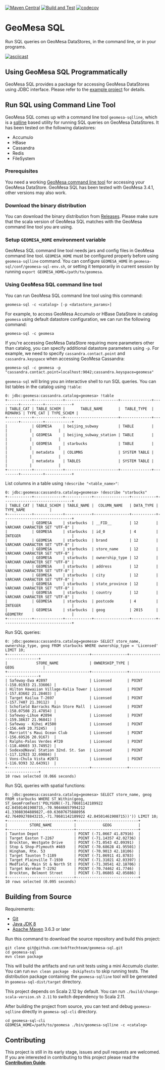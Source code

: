 [![Maven Central](https://img.shields.io/maven-central/v/io.github.bxkftechteam/geomesa-sql_2.12.svg?label=Maven%20Central)](https://search.maven.org/search?q=g:%22io.github.bxkftechteam%22%20AND%20a:%22geomesa-sql_2.12%22)
[![Build and Test](https://github.com/bxkftechteam/geomesa-sql/actions/workflows/build.yml/badge.svg?branch=main)](https://github.com/bxkftechteam/geomesa-sql/actions/workflows/build.yml)
[![codecov](https://codecov.io/github/bxkftechteam/geomesa-sql/branch/main/graph/badge.svg?token=7ZFDI120CR)](https://codecov.io/github/bxkftechteam/geomesa-sql)

# GeoMesa SQL

Run SQL queries on GeoMesa DataStores, in the command line, or in your programs.

[![asciicast](https://asciinema.org/a/536798.svg)](https://asciinema.org/a/536798)

## Using GeoMesa SQL Programmatically

GeoMesa SQL provides a package for accessing GeoMesa DataStores using JDBC
interface. Please refer to the [example project](/example) for details.

## Run SQL using Command Line Tool

GeoMesa SQL comes up with a command line tool `geomesa-sqlline`, which is a
[sqlline](https://github.com/julianhyde/sqlline) based utility for running SQL
queries on GeoMesa DataStores. It has been tested on the following datastores:

* Accumulo
* HBase
* Cassandra
* Redis
* FileSystem

### Prerequisites

You need a working [GeoMesa command line tool](http://www.geomesa.org/documentation/stable/user/cli/index.html) for
accessing your GeoMesa DataStore. GeoMesa SQL has been tested with GeoMesa 3.4.1, other versions may also work.

### Download the binary distribution

You can download the binary distribution from
[Releases](https://github.com/bxkftechteam/geomesa-sql/releases). Please make
sure that the scala version of GeoMesa SQL matches with the GeoMesa command
line tool you are using.

### Setup `GEOMESA_HOME` environment variable

GeoMesa SQL command line tool needs jars and config files in GeoMesa command
line tool. `GEOMESA_HOME` must be configured properly before using
`geomesa-sqlline` command. You can configure `GEOMESA_HOME` in
`geomesa-sql/conf/geomesa-sql-env.sh`, or setting it temporarily in current
session by running `export GEOMESA_HOME=/path/to/geomesa`.

### Using GeoMesa SQL command line tool

You can run GeoMesa SQL command line tool using this command:

```
geomesa-sql -c <catalog> [-p <datastore_params>]
```

For example, to access GeoMesa Accumulo or HBase DataStore in catalog `geomesa`
using default datastore configuration, we can run the following command:

```
geomesa-sql -c geomesa
```

If you're accessing GeoMesa DataStore requiring more parameters other than
catalog, you can specify additional datastore parameters using `-p`. For
example, we need to specify `cassandra.contact.point` and `cassandra.keyspace`
when accessing GeoMesa Cassandra:

```
geomesa-sql -c geomesa -p "cassandra.contact.point=localhost:9042;cassandra.keyspace=geomesa"
```

`geomesa-sql` will bring you an interactive shell to run SQL queries. You can
list tables in the catalog using `!table`:

```
0: jdbc:geomesa:cassandra.catalog=geomesa> !table
+-----------+-------------+------------------------+--------------+---------+----------+------------+
| TABLE_CAT | TABLE_SCHEM |       TABLE_NAME       |  TABLE_TYPE  | REMARKS | TYPE_CAT | TYPE_SCHEM |
+-----------+-------------+------------------------+--------------+---------+----------+------------+
|           | GEOMESA     | beijing_subway         | TABLE        |         |          |            |
|           | GEOMESA     | beijing_subway_station | TABLE        |         |          |            |
|           | GEOMESA     | starbucks              | TABLE        |         |          |            |
|           | metadata    | COLUMNS                | SYSTEM TABLE |         |          |            |
|           | metadata    | TABLES                 | SYSTEM TABLE |         |          |            |
+-----------+-------------+------------------------+--------------+---------+----------+------------+
```

List columns in a table using `!describe "<table_name>"`:

```
0: jdbc:geomesa:cassandra.catalog=geomesa> !describe "starbucks"
+-----------+-------------+------------+----------------+-----------+-------------------------------+
| TABLE_CAT | TABLE_SCHEM | TABLE_NAME |  COLUMN_NAME   | DATA_TYPE |           TYPE_NAME           |
+-----------+-------------+------------+----------------+-----------+-------------------------------+
|           | GEOMESA     | starbucks  | __FID__        | 12        | VARCHAR CHARACTER SET "UTF-8" |
|           | GEOMESA     | starbucks  | id_0           | 4         | INTEGER                       |
|           | GEOMESA     | starbucks  | brand          | 12        | VARCHAR CHARACTER SET "UTF-8" |
|           | GEOMESA     | starbucks  | store_name     | 12        | VARCHAR CHARACTER SET "UTF-8" |
|           | GEOMESA     | starbucks  | ownership_type | 12        | VARCHAR CHARACTER SET "UTF-8" |
|           | GEOMESA     | starbucks  | address        | 12        | VARCHAR CHARACTER SET "UTF-8" |
|           | GEOMESA     | starbucks  | city           | 12        | VARCHAR CHARACTER SET "UTF-8" |
|           | GEOMESA     | starbucks  | state_province | 12        | VARCHAR CHARACTER SET "UTF-8" |
|           | GEOMESA     | starbucks  | country        | 12        | VARCHAR CHARACTER SET "UTF-8" |
|           | GEOMESA     | starbucks  | postcode       | 4         | INTEGER                       |
|           | GEOMESA     | starbucks  | geog           | 2015      | GEOMETRY                      |
+-----------+-------------+------------+----------------+-----------+-------------------------------+
```

Run SQL queries:

```
0: jdbc:geomesa:cassandra.catalog=geomesa> SELECT store_name, ownership_type, geog FROM starbucks WHERE ownership_type = 'Licensed' LIMIT 10;
+-------------------------------------+----------------+-----------------------------+
|             STORE_NAME              | OWNERSHIP_TYPE |            GEOG             |
+-------------------------------------+----------------+-----------------------------+
| Safeway-Ewa #2897                   | Licensed       | POINT (-158.01933 21.33606) |
| Hilton Hawaiian Village-Kalia Tower | Licensed       | POINT (-157.83602 21.28403) |
| Target Kailua T-2697                | Licensed       | POINT (-157.7407 21.39112)  |
| Schofield Barracks Main Store Mall  | Licensed       | POINT (-158.07508 21.47854) |
| Safeway-Lihue #2894                 | Licensed       | POINT (-159.38637 21.96841) |
| Safeway - Kihei #1500               | Licensed       | POINT (-156.449 20.75245)   |
| Marriott's Maui Ocean Club          | Licensed       | POINT (-156.69526 20.9167)  |
| Ralphs-Palos Verdes #720            | Licensed       | POINT (-118.40603 33.74952) |
| Sodexo@Naval Station 32nd. St. San  | Licensed       | POINT (-117.12923 32.69084) |
| Vons-Chula Vista #2071              | Licensed       | POINT (-116.9393 32.64391)  |
+-------------------------------------+----------------+-----------------------------+
10 rows selected (0.066 seconds)
```

Run SQL queries with spatial functions:

```
0: jdbc:geomesa:cassandra.catalog=geomesa> SELECT store_name, geog FROM starbucks WHERE ST_Within(geog, ST_GeomFromText('POLYGON((-71.78681142189922 42.84501461908715,-70.90446657994212 41.33088304889827,-69.63607675888956 42.76409278843215,-71.78681142189922 42.84501461908715))')) LIMIT 10;
+------------------------------+----------------------------+
|          STORE_NAME          |            GEOG            |
+------------------------------+----------------------------+
| Taunton Depot                | POINT (-71.0667 41.87916)  |
| Target Easton T-2267         | POINT (-71.14357 42.02736) |
| Brockton, Westgate Drive     | POINT (-71.0543 42.09391)  |
| Stop & Shop-Plymouth #469    | POINT (-70.68628 41.95501) |
| Hingham, Rte. 53             | POINT (-70.9013 42.18106)  |
| Target Taunton T-1189        | POINT (-71.06911 41.8783)  |
| Target Plainville T-1930     | POINT (-71.31021 42.03397) |
| Medfield, Main St & North St | POINT (-71.30541 42.18706) |
| Target Wareham T-2292        | POINT (-70.74462 41.7746)  |
| Brockton, Belmont Street     | POINT (-71.06865 42.05886) |
+------------------------------+----------------------------+
10 rows selected (0.095 seconds)
```

## Building from Source

Requirements:

* [Git](http://git-scm.com/)
* [Java JDK 8](http://www.oracle.com/technetwork/java/javase/downloads/index.html)
* [Apache Maven](http://maven.apache.org/) 3.6.3 or later

Run this command to download the source repository and build this project:

```
git clone git@github.com:bxkftechteam/geomesa-sql.git
cd geomesa-sql
mvn clean package
```

This will build the artifacts and run unit tests using a mini Accumulo
cluster. You can run `mvn clean package -DskipTests` to skip running tests. The
distribution package containing the `geomesa-sqlline` tool will be generated in
`geomesa-sql-dist/target` directory.

This project depends on Scala 2.12 by default. You can run
`./build/change-scala-version.sh 2.11` to switch dependency to Scala 2.11.

After building the project from source, you can test and debug
`geomesa-sqlline` directly in `geomesa-sql-cli` directory.

```
cd geomesa-sql-cli
GEOMESA_HOME=/path/to/geomesa ./bin/geomesa-sqlline -c <catalog>
```

## Contributing

This project is still in its early stage, issues and pull requests are
welcomed. If you are interested in contributing to this project please read the
[**Contribution Guide**](CONTRIBUTING.md).
